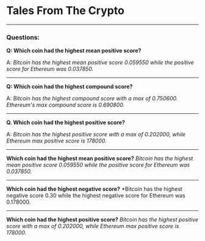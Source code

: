 # Tales From The Crypto

---

### Questions:

**Q: Which coin had the highest mean positive score?**

A: *Bitcoin has the highest mean positive score 0.059550 while the positive score for Ethereum was 0.037850.*

---

**Q: Which coin had the highest compound score?**

A: *Bitcoin has the highest compound score with a max of 0.750600. Ethereum's max compound score is 0.690800.*

---

**Q. Which coin had the highest positive score?**

A: *Bitcoin has the highest positive score with a max of 0.202000, while Ethereum max positive score is 178000.*

---





**Which coin had the highest mean positive score?**
*Bitcoin has the highest mean positive score 0.059550 while the positive score for Ethereum was 0.037850.*

---

**Which coin had the highest negative score?**
*Bitcoin has the highest negative score 0.30 while the highest negative score for Ethereum was 0.178000.

---

**Which coin had the highest positive score?**
*Bitcoin has the highest positive score with a max of 0.202000, while Ethereum max positive score is 178000.*